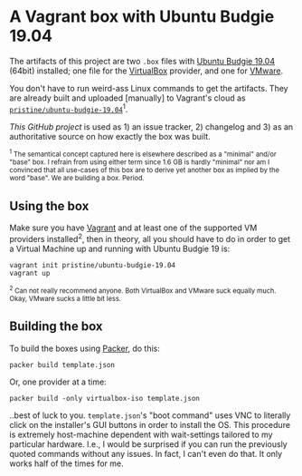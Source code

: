 # A Vagrant box with Ubuntu Budgie 19.04

The artifacts of this project are two `.box` files with
[Ubuntu Budgie 19.04][intro-1] (64bit) installed; one file for the
[VirtualBox][intro-2] provider, and one for [VMware][intro-3].

You don't have to run weird-ass Linux commands to get the artifacts. They are
already built and uploaded [manually] to Vagrant's cloud as
[`pristine/ubuntu-budgie-19.04`][intro-4]<sup>1</sup>. 

_This GitHub project_ is used as 1) an issue tracker, 2) changelog and 3) as an
authoritative source on how exactly the box was built.

<sub><sup>1</sup> The semantical concept captured here is elsewhere described as
a "minimal" and/or "base" box. I refrain from using either term since 1.6 GB
is hardly "minimal" nor am I convinced that all use-cases of this box are to
derive yet another box as implied by the word "base". We are building a box.
Period.</sub>

[intro-1]: https://ubuntubudgie.org/
[intro-2]: https://www.vagrantup.com/docs/virtualbox/
[intro-3]: https://www.vagrantup.com/docs/vmware/
[intro-4]: https://app.vagrantup.com/pristine/boxes/ubuntu-budgie-19.04

## Using the box

Make sure you have [Vagrant][using-1] and at least one of the supported VM
providers installed<sup>2</sup>, then in theory, all you should have to do in
order to get a Virtual Machine up and running with Ubuntu Budgie 19 is:

    vagrant init pristine/ubuntu-budgie-19.04
    vagrant up

<sub><sup>2</sup> Can not really recommend anyone. Both VirtualBox and VMware
suck equally much. Okay, VMware sucks a little bit less.

[using-1]: https://www.vagrantup.com

## Building the box

To build the boxes using [Packer][dev-1], do this:

    packer build template.json

Or, one provider at a time:

    packer build -only virtualbox-iso template.json

..best of luck to you. `template.json`'s "boot command" uses VNC to literally
click on the installer's GUI buttons in order to install the OS. This procedure
is extremely host-machine dependent with wait-settings tailored to my particular 
hardware. I.e., I would be surprised if you can run the previously quoted
commands without any issues. In fact, I can't even do that. It only works half
of the times for me.

[dev-1]: http://packer.io